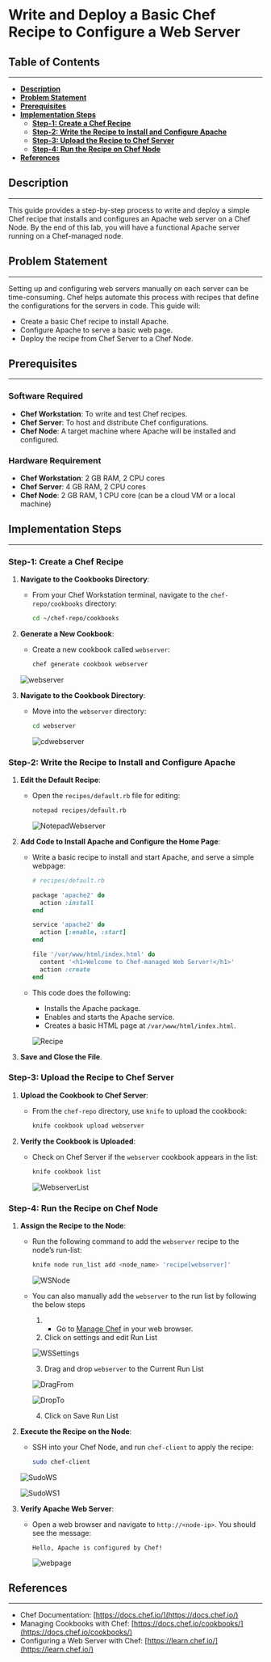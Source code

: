 # **Write and Deploy a Basic Chef Recipe to Configure a Web Server**

## **Table of Contents**
---
* [**Description**](#description)  
* [**Problem Statement**](#problem-statement)  
* [**Prerequisites**](#prerequisites)
* [**Implementation Steps**](#implementation-steps) 
  - [**Step-1: Create a Chef Recipe**](#step-1-create-a-chef-recipe) 
  - [**Step-2: Write the Recipe to Install and Configure Apache**](#step-2-write-the-recipe-to-install-and-configure-apache) 
  - [**Step-3: Upload the Recipe to Chef Server**](#step-3-upload-the-recipe-to-chef-server)
  - [**Step-4: Run the Recipe on Chef Node**](#step-4-run-the-recipe-on-chef-node) 
* [**References**](#references)

## **Description**
---
This guide provides a step-by-step process to write and deploy a simple Chef recipe that installs and configures an Apache web server on a Chef Node. By the end of this lab, you will have a functional Apache server running on a Chef-managed node.

## **Problem Statement**
---
Setting up and configuring web servers manually on each server can be time-consuming. Chef helps automate this process with recipes that define the configurations for the servers in code. This guide will:
- Create a basic Chef recipe to install Apache.
- Configure Apache to serve a basic web page.
- Deploy the recipe from Chef Server to a Chef Node.

## **Prerequisites**
---
### **Software Required**
- **Chef Workstation**: To write and test Chef recipes.
- **Chef Server**: To host and distribute Chef configurations.
- **Chef Node**: A target machine where Apache will be installed and configured.

### **Hardware Requirement**
- **Chef Workstation**: 2 GB RAM, 2 CPU cores
- **Chef Server**: 4 GB RAM, 2 CPU cores
- **Chef Node**: 2 GB RAM, 1 CPU core (can be a cloud VM or a local machine)


## **Implementation Steps**
---
### **Step-1: Create a Chef Recipe**

1. **Navigate to the Cookbooks Directory**:
   - From your Chef Workstation terminal, navigate to the `chef-repo/cookbooks` directory:
     ```bash
     cd ~/chef-repo/cookbooks
     ```

2. **Generate a New Cookbook**:
   - Create a new cookbook called `webserver`:
     ```bash
     chef generate cookbook webserver
     ```

    ![webserver](images/webserver.png)

3. **Navigate to the Cookbook Directory**:
   - Move into the `webserver` directory:
     ```bash
     cd webserver
     ```

     ![cdwebserver](images/cd%20webserver.png)

### **Step-2: Write the Recipe to Install and Configure Apache**

1. **Edit the Default Recipe**:
   - Open the `recipes/default.rb` file for editing:
     ```bash
     notepad recipes/default.rb
     ```

     ![NotepadWebserver](images/Notepad%20webserver.png)

2. **Add Code to Install Apache and Configure the Home Page**:
   - Write a basic recipe to install and start Apache, and serve a simple webpage:

     ```ruby
     # recipes/default.rb

     package 'apache2' do
       action :install
     end

     service 'apache2' do
       action [:enable, :start]
     end

     file '/var/www/html/index.html' do
       content '<h1>Welcome to Chef-managed Web Server!</h1>'
       action :create
     end
     ```

   - This code does the following:
     - Installs the Apache package.
     - Enables and starts the Apache service.
     - Creates a basic HTML page at `/var/www/html/index.html`.

     ![Recipe](images/RecipeWebserver.png)

3. **Save and Close the File**.

### **Step-3: Upload the Recipe to Chef Server**

1. **Upload the Cookbook to Chef Server**:
   - From the `chef-repo` directory, use `knife` to upload the cookbook:
     ```bash
     knife cookbook upload webserver
     ```

2. **Verify the Cookbook is Uploaded**:
   - Check on Chef Server if the `webserver` cookbook appears in the list:
     ```bash
     knife cookbook list
     ```

     ![WebserverList](images/WebserverList.png)

### **Step-4: Run the Recipe on Chef Node**

1. **Assign the Recipe to the Node**:
   - Run the following command to add the `webserver` recipe to the node’s run-list:
     ```bash
     knife node run_list add <node_name> 'recipe[webserver]'
     ```

     ![WSNode](images/WS%20Node.png)

    - You can also manually add the `webserver` to the run list by following the below steps

      1. - Go to [Manage Chef](https://manage.chef.io) in your web browser.
      2. Click on settings and edit Run List
      
      ![WSSettings](images/WS%20settings.png)

      3. Drag and drop `webserver` to the Current Run List

      ![DragFrom](images/DragFrom.png)

      ![DropTo](images/DropTo.png)

      4. Click on Save Run List

2. **Execute the Recipe on the Node**:
   - SSH into your Chef Node, and run `chef-client` to apply the recipe:
     ```bash
     sudo chef-client
     ```

    ![SudoWS](images/Sudo%20WS.png)

    ![SudoWS1](images/Sudo%20WS1.png) 

3. **Verify Apache Web Server**:
   - Open a web browser and navigate to `http://<node-ip>`. You should see the message:
     ```
     Hello, Apache is configured by Chef!
     ```

     ![webpage](images/WS%20webpage.png)

## **References**
---
- Chef Documentation: [https://docs.chef.io/](https://docs.chef.io/)
- Managing Cookbooks with Chef: [https://docs.chef.io/cookbooks/](https://docs.chef.io/cookbooks/)
- Configuring a Web Server with Chef: [https://learn.chef.io/](https://learn.chef.io/)
